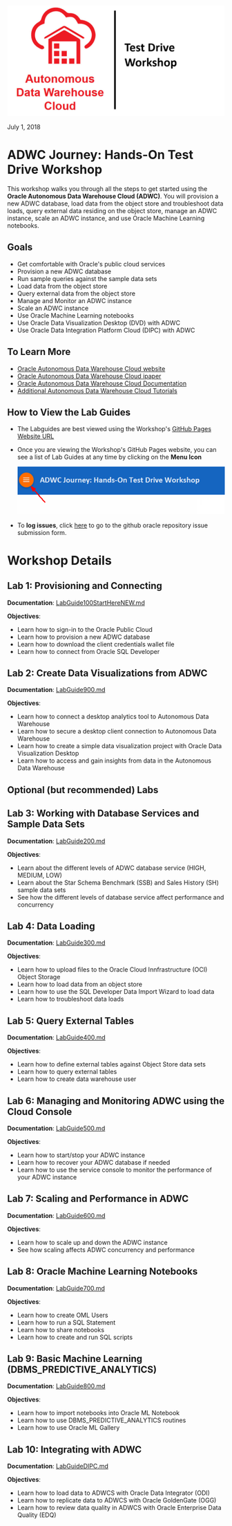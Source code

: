 
![](images/ADWC.JPG)  

July 1, 2018
    
# ADWC Journey: Hands-On Test Drive Workshop
This workshop walks you through all the steps to get started using the **Oracle Autonomous Data Warehouse Cloud (ADWC)**. You will provision a new ADWC database, load data from the object store and troubleshoot data loads, query external data residing on the object store, manage an ADWC instance, scale an ADWC instance, and use Oracle Machine Learning notebooks.


## Goals

 - Get comfortable with Oracle's public cloud services
 - Provision a new ADWC database
 - Run sample queries against the sample data sets
 - Load data from the object store
 - Query external data from the object store
 - Manage and Monitor an ADWC instance
 - Scale an ADWC instance
 - Use Oracle Machine Learning notebooks
 - Use Oracle Data Visualization Desktop (DVD) with ADWC
 - Use Oracle Data Integration Platform Cloud (DIPC) with ADWC
 



## To Learn More
 - [Oracle Autonomous Data Warehouse Cloud website](https://www.oracle.com/database/data-warehouse/index.html)
 - [Oracle Autonomous Data Warehouse Cloud ipaper](http://www.oracle.com/us/products/database/autonomous-dw-cloud-ipaper-3938921.pdf)
 - [Oracle Autonomous Data Warehouse Cloud Documentation](https://docs.oracle.com/en/cloud/paas/autonomous-data-warehouse-cloud/index.html)
 - [Additional Autonomous Data Warehouse Cloud Tutorials](https://docs.oracle.com/en/cloud/paas/autonomous-data-warehouse-cloud/tutorials.html)
 
      
## How to View the Lab Guides

- The Labguides are best viewed using the Workshop's [GitHub Pages Website URL](https://oracle.github.io/learning-library/workshops/journey4-adwc/) 


- Once you are viewing the Workshop's GitHub Pages website, you can see a list of Lab Guides at any time by clicking on the **Menu Icon**

    ![](images/WorkshopMenu.png)  

- To **log issues**, click [here](https://github.com/millerhoo/journey4-adwc/issues/new) to go to the github oracle repository issue submission form.




# Workshop Details


## Lab 1: Provisioning and Connecting

**Documentation**: [LabGuide100StartHereNEW.md](LabGuide100StartHereNEW.md)

**Objectives**:

- Learn how to sign-in to the Oracle Public Cloud
- Learn how to provision a new ADWC database
- Learn how to download the client credentials wallet file
- Learn how to connect from Oracle SQL Developer

## Lab 2: Create Data Visualizations from ADWC

**Documentation**: [LabGuide900.md](LabGuide900.md)

**Objectives**:

- Learn how to connect a desktop analytics tool to Autonomous Data Warehouse
- Learn how to secure a desktop client connection to Autonomous Data Warehouse
- Learn how to create a simple data visualization project with Oracle Data Visualization Desktop
- Learn how to access and gain insights from data in the Autonomous Data Warehouse

## Optional (but recommended) Labs

## Lab 3: Working with Database Services and Sample Data Sets

**Documentation**: [LabGuide200.md](LabGuide200.md)

**Objectives**:

- Learn about the different levels of ADWC database service (HIGH, MEDIUM, LOW)
- Learn about the Star Schema Benchmark (SSB) and Sales History (SH) sample data sets
- See how the different levels of database service affect performance and concurrency


## Lab 4: Data Loading

**Documentation**: [LabGuide300.md](LabGuide300.md)

**Objectives**:

- Learn how to upload files to the Oracle Cloud Innfrastructure (OCI) Object Storage
- Learn how to load data from an object store
- Learn how to use the SQL Developer Data Import Wizard to load data
- Learn how to troubleshoot data loads


## Lab 5: Query External Tables

**Documentation**: [LabGuide400.md](LabGuide400.md)

**Objectives**:

- Learn how to define external tables against Object Store data sets
- Learn how to query external tables
- Learn how to create data warehouse user 


## Lab 6: Managing and Monitoring ADWC using the Cloud Console

**Documentation**: [LabGuide500.md](LabGuide500.md)

**Objectives**:

- Learn how to start/stop your ADWC instance
- Learn how to recover your ADWC database if needed
- Learn how to use the service console to monitor the performance of your ADWC instance

## Lab 7: Scaling and Performance in ADWC

**Documentation**:  [LabGuide600.md](LabGuide600.md)

**Objectives**:

- Learn how to scale up and down the ADWC instance
- See how scaling affects ADWC concurrency and performance

## Lab 8: Oracle Machine Learning Notebooks

**Documentation**: [LabGuide700.md](LabGuide700.md)

**Objectives**:

- Learn how to create OML Users
- Learn how to run a SQL Statement
- Learn how to share notebooks
- Learn how to create and run SQL scripts

## Lab 9: Basic Machine Learning (DBMS_PREDICTIVE_ANALYTICS)

**Documentation**: [LabGuide800.md](LabGuide800.md)

**Objectives**:

- Learn how to import notebooks into Oracle ML Notebook
- Learn how to use DBMS_PREDICTIVE_ANALYTICS routines
- Learn how to use Oracle ML Gallery

## Lab 10: Integrating with ADWC

**Documentation**: [LabGuideDIPC.md](LabGuideDIPC.md)

**Objectives**:

- Learn how to load data to ADWCS with Oracle Data Integrator (ODI)
- Learn how to replicate data to ADWCS with Oracle GoldenGate (OGG)
- Learn how to review data quality in ADWCS with Oracle Enterprise Data Quality (EDQ)
